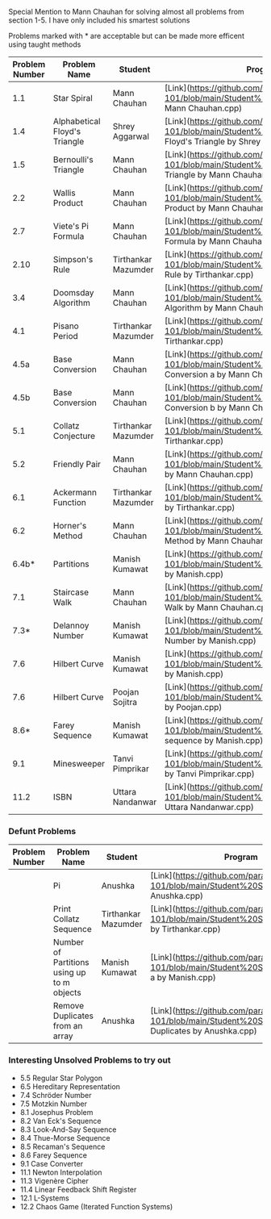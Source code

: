 <!-- Format: \<Pratice Problem number\>.\<Question number\> \<Problem Name\> by \<Student Name\> -->
Special Mention to Mann Chauhan for solving almost all problems from section 1-5. I have only included his smartest solutions

Problems marked with * are acceptable but can be made more efficent using taught methods

| Problem Number | Problem Name                               | Student             | Program                                                                                                                          |
| -------------- | ------------                               | -------             | -------                                                                                                                          |
| 1.1            | Star Spiral                                | Mann Chauhan        | [Link](https://github.com/paramrathour/CS-101/blob/main/Student%20Solutions/Star Spiral by Mann Chauhan.cpp)                     |
| 1.4            | Alphabetical Floyd's Triangle              | Shrey Aggarwal      | [Link](https://github.com/paramrathour/CS-101/blob/main/Student%20Solutions/Alphabetical Floyd's Triangle by Shrey Aggarwal.cpp) |
| 1.5            | Bernoulli's Triangle                       | Mann Chauhan        | [Link](https://github.com/paramrathour/CS-101/blob/main/Student%20Solutions/Bernoulli's Triangle by Mann Chauhan.cpp)            |
| 2.2            | Wallis Product                             | Mann Chauhan        | [Link](https://github.com/paramrathour/CS-101/blob/main/Student%20Solutions/Wallis Product by Mann Chauhan.cpp)                  |
| 2.7            | Viete's Pi Formula                         | Mann Chauhan        | [Link](https://github.com/paramrathour/CS-101/blob/main/Student%20Solutions/Viete's Pi Formula by Mann Chauhan.cpp)              |
| 2.10           | Simpson's Rule                             | Tirthankar Mazumder | [Link](https://github.com/paramrathour/CS-101/blob/main/Student%20Solutions/Simpson's Rule by Tirthankar.cpp)                    |
| 3.4            | Doomsday Algorithm                         | Mann Chauhan        | [Link](https://github.com/paramrathour/CS-101/blob/main/Student%20Solutions/Doomsday Algorithm by Mann Chauhan.cpp)              |
| 4.1            | Pisano Period                              | Tirthankar Mazumder | [Link](https://github.com/paramrathour/CS-101/blob/main/Student%20Solutions/Pisano a by Tirthankar.cpp)                          |
| 4.5a           | Base Conversion                            | Mann Chauhan        | [Link](https://github.com/paramrathour/CS-101/blob/main/Student%20Solutions/Base Conversion a by Mann Chauhan.cpp)               |
| 4.5b           | Base Conversion                            | Mann Chauhan        | [Link](https://github.com/paramrathour/CS-101/blob/main/Student%20Solutions/Base Conversion b by Mann Chauhan.cpp)               |
| 5.1            | Collatz Conjecture                         | Tirthankar Mazumder | [Link](https://github.com/paramrathour/CS-101/blob/main/Student%20Solutions/Collatz b by Tirthankar.cpp)                         |
| 5.2            | Friendly Pair                              | Mann Chauhan        | [Link](https://github.com/paramrathour/CS-101/blob/main/Student%20Solutions/Friendly Pair by Mann Chauhan.cpp)                   |
| 6.1            | Ackermann Function                         | Tirthankar Mazumder | [Link](https://github.com/paramrathour/CS-101/blob/main/Student%20Solutions/Ackermann by Tirthankar.cpp)                         |
| 6.2            | Horner's Method                            | Mann Chauhan        | [Link](https://github.com/paramrathour/CS-101/blob/main/Student%20Solutions/Horner's Method by Mann Chauhan.cpp)                 |
| 6.4b*          | Partitions                                 | Manish Kumawat      | [Link](https://github.com/paramrathour/CS-101/blob/main/Student%20Solutions/Partitions b by Manish.cpp)                          |
| 7.1            | Staircase Walk                             | Mann Chauhan        | [Link](https://github.com/paramrathour/CS-101/blob/main/Student%20Solutions/Staircase Walk by Mann Chauhan.cpp)                  |
| 7.3*           | Delannoy Number                            | Manish Kumawat      | [Link](https://github.com/paramrathour/CS-101/blob/main/Student%20Solutions/Delannoy Number by Manish.cpp)                       |
| 7.6            | Hilbert Curve                              | Manish Kumawat      | [Link](https://github.com/paramrathour/CS-101/blob/main/Student%20Solutions/Hilbert Curve by Manish.cpp)                         |
| 7.6            | Hilbert Curve                              | Poojan Sojitra      | [Link](https://github.com/paramrathour/CS-101/blob/main/Student%20Solutions/Hilbert Curve by Poojan.cpp)                         |
| 8.6*           | Farey Sequence                             | Manish Kumawat      | [Link](https://github.com/paramrathour/CS-101/blob/main/Student%20Solutions/Farey sequence by Manish.cpp)                        |
| 9.1            | Minesweeper                                | Tanvi Pimprikar     | [Link](https://github.com/paramrathour/CS-101/blob/main/Student%20Solutions/Minesweeper by Tanvi Pimprikar.cpp)                  |
| 11.2           | ISBN                                       | Uttara Nandanwar    | [Link](https://github.com/paramrathour/CS-101/blob/main/Student%20Solutions/ISBN by Uttara Nandanwar.cpp)                        |

### Defunt Problems

| Problem Number | Problem Name                               | Student             | Program                                                                                                                          |
| -------------- | ------------                               | -------             | -------                                                                                                                          |
|                | Pi                                         | Anushka             | [Link](https://github.com/paramrathour/CS-101/blob/main/Student%20Solutions/Pi by Anushka.cpp)                                   |
|                | Print Collatz Sequence                     | Tirthankar Mazumder | [Link](https://github.com/paramrathour/CS-101/blob/main/Student%20Solutions/Collatz a by Tirthankar.cpp)                         |
|                | Number of Partitions using up to m objects | Manish Kumawat      | [Link](https://github.com/paramrathour/CS-101/blob/main/Student%20Solutions/Partitions a by Manish.cpp)                          |
|                | Remove Duplicates from an array            | Anushka             | [Link](https://github.com/paramrathour/CS-101/blob/main/Student%20Solutions/Remove Duplicates by Anushka.cpp)                    |

### Interesting Unsolved Problems to try out
- 5.5 Regular Star Polygon
- 6.5 Hereditary Representation
- 7.4 Schröder Number
- 7.5 Motzkin Number
- 8.1 Josephus Problem
- 8.2 Van Eck's Sequence
- 8.3 Look-And-Say Sequence
- 8.4 Thue-Morse Sequence
- 8.5 Recaman's Sequence
- 8.6 Farey Sequence
- 9.1 Case Converter
- 11.1 Newton Interpolation
- 11.3 Vigenère Cipher
- 11.4 Linear Feedback Shift Register
- 12.1 L-Systems
- 12.2 Chaos Game (Iterated Function Systems)